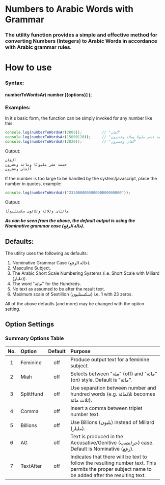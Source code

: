 # Numbers to Arabic Words with Grammar

### The utility function provides a simple and effective method for converting Numbers (Integers) to Arabic Words in accordance with Arabic grammar rules.

# How to use

### Syntax:

#### numberToWordsAr( number [{options}] );

### Examples:

In it s basic form, the function can be simply invoked for any number like this:

```javascript
console.log(numberToWordsAr(2000));         // "ألفان"
console.log(numberToWordsAr(15000120));     // "خمسة عشر مليونًا ومائة وعشرون"
console.log(numberToWordsAr(2020));         // "ألفان وعشرون"

```
Output:
```javascript
ألفان
خمسة عشر مليونًا ومائة وعشرون
ألفان وعشرون
```

If the number is too large to be handled by the system/javascript, place the number in quotes, example:

```javascript
console.log(numberToWordsAr("233000000000000000000000"));
```
Output:
```javascript
مائتان وثلاثة وثلاثون سكستليونًا
```

***As can be seen from the above, the default output is using the Nominative grammar case (حالة الرفع).***

## Defaults:

The utility uses the following as defaults:

1. Nominative Grammar Case (حالة الرفع).
2. Masculine Subject.
3. The Arabic Short Scale Numbering Systems (i.e. Short Scale with Miliard (مليار)).
4. The word "مائة" for the Hundreds.
5. No text as assumed to be after the result text.
6. Maximum scale of Sextillion (سكستليون) i.e. 1 with 23 zeros.

All of the above defaults (and more) may be changed with the option setting.

## Option Settings

### Summary Options Table

| No.| Option |Default|Purpose  
|:---:|:---|:---:|:-----
|1|Feminine       |off|Produce output text for a feminine subject.
|2|Miah           |off| Selects between "مئة" (off) and "مائة" (on) style. Default is "مائة".
|3|SplitHund      |off| Use separation between number and hundred words (e.g. ثلاثمائة becomes ثلاث مائة).
|4|Comma          |off| Insert a comma between triplet number text.
|5|Billions       |off| Use Billions (بليون) instead of Millard (مليار).
|6|AG             |off| Text is produced in the Accusative/Genitive (جر/نصب) case. Default is Nominative (رفع).
|7|TextAfter      |off| Indicates that there will be text to follow the resulting number text. This permits the proper subject name to be added after the resulting text.
